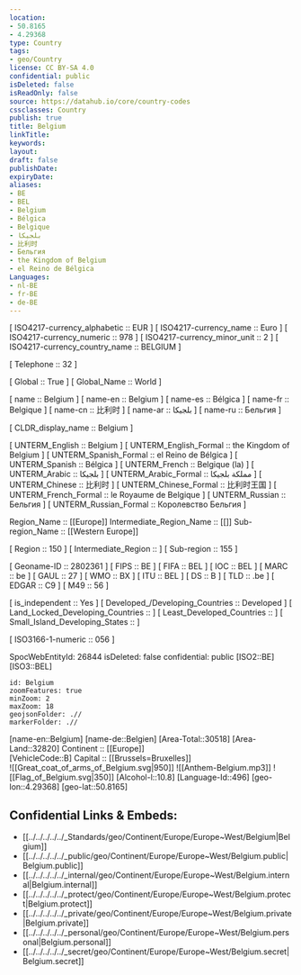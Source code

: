 ```yaml
---
location:
- 50.8165
- 4.29368
type: Country
tags:
- geo/Country
license: CC BY-SA 4.0
confidential: public
isDeleted: false
isReadOnly: false
source: https://datahub.io/core/country-codes
cssclasses: Country
publish: true
title: Belgium
linkTitle: 
keywords: 
layout: 
draft: false
publishDate: 
expiryDate: 
aliases:
- BE
- BEL
- Belgium
- Bélgica
- Belgique
- بلجيكا
- 比利时
- Бельгия
- the Kingdom of Belgium
- el Reino de Bélgica
Languages:
- nl-BE
- fr-BE
- de-BE
---
```



[	ISO4217-currency_alphabetic	 :: EUR ] 
[	ISO4217-currency_name	 :: Euro ] 
[	ISO4217-currency_numeric	 :: 978 ] 
[	ISO4217-currency_minor_unit	 :: 2 ] 
[	ISO4217-currency_country_name	 :: BELGIUM ] 

[	Telephone	 :: 32 ] 

[	Global	 :: True ] 
[	Global_Name	 :: World ] 

[	name	 :: Belgium ] 
[	name-en	 :: Belgium ] 
[	name-es	 :: Bélgica ] 
[	name-fr	 :: Belgique ] 
[	name-cn	 :: 比利时 ] 
[	name-ar	 :: بلجيكا ] 
[	name-ru	 :: Бельгия ] 

[	CLDR_display_name	 :: Belgium ] 

[	UNTERM_English	 :: Belgium ] 
[	UNTERM_English_Formal	 :: the Kingdom of Belgium ] 
[	UNTERM_Spanish_Formal	 :: el Reino de Bélgica ] 
[	UNTERM_Spanish	 :: Bélgica ] 
[	UNTERM_French	 :: Belgique (la) ] 
[	UNTERM_Arabic	 :: بلجيكا ] 
[	UNTERM_Arabic_Formal	 :: مملكة بلجيكا ] 
[	UNTERM_Chinese	 :: 比利时 ] 
[	UNTERM_Chinese_Formal	 :: 比利时王国 ] 
[	UNTERM_French_Formal	 :: le Royaume de Belgique ] 
[	UNTERM_Russian	 :: Бельгия ] 
[	UNTERM_Russian_Formal	 :: Королевство Бельгия ] 

Region_Name ::  [[Europe]] 
Intermediate_Region_Name ::  [[]] 
Sub-region_Name ::  [[Western Europe]] 

[	Region	 :: 150 ] 
[	Intermediate_Region	 ::  ] 
[	Sub-region	 :: 155 ] 

[	Geoname-ID	 :: 2802361 ] 
[	FIPS	 :: BE ] 
[	FIFA	 :: BEL ] 
[	IOC	 :: BEL ] 
[	MARC	 :: be ] 
[	GAUL	 :: 27 ] 
[	WMO	 :: BX ] 
[	ITU	 :: BEL ] 
[	DS	 :: B ] 
[	TLD	 :: .be ] 
[	EDGAR	 :: C9 ] 
[	M49	 :: 56 ] 

[	is_independent	 :: Yes ] 
[	Developed_/Developing_Countries	 :: Developed ] 
[	Land_Locked_Developing_Countries	 ::  ] 
[	Least_Developed_Countries	 ::  ] 
[	Small_Island_Developing_States	 ::  ] 

[	ISO3166-1-numeric	 :: 056 ] 



SpocWebEntityId: 26844
isDeleted: false
confidential: public
[ISO2::BE] 
[ISO3::BEL] 
```leaflet
id: Belgium
zoomFeatures: true 
minZoom: 2 
maxZoom: 18
geojsonFolder: .//
markerFolder: .//
```

[name-en::Belgium] 
[name-de::Belgien] 
[Area-Total::30518] 
[Area-Land::32820] 
Continent :: [[Europe]]  
[VehicleCode::B] 
Capital :: [[Brussels=Bruxelles]]  
![[Great_coat_of_arms_of_Belgium.svg|950]] 
![[Anthem-Belgium.mp3]] 
![[Flag_of_Belgium.svg|350]] 
[Alcohol-l::10.8] 
[Language-Id::496] 
[geo-lon::4.29368] 
[geo-lat::50.8165] 



## Confidential Links & Embeds: 
- [[../../../../../_Standards/geo/Continent/Europe/Europe~West/Belgium|Belgium]] 
- [[../../../../../_public/geo/Continent/Europe/Europe~West/Belgium.public|Belgium.public]] 
- [[../../../../../_internal/geo/Continent/Europe/Europe~West/Belgium.internal|Belgium.internal]] 
- [[../../../../../_protect/geo/Continent/Europe/Europe~West/Belgium.protect|Belgium.protect]] 
- [[../../../../../_private/geo/Continent/Europe/Europe~West/Belgium.private|Belgium.private]] 
- [[../../../../../_personal/geo/Continent/Europe/Europe~West/Belgium.personal|Belgium.personal]] 
- [[../../../../../_secret/geo/Continent/Europe/Europe~West/Belgium.secret|Belgium.secret]] 
